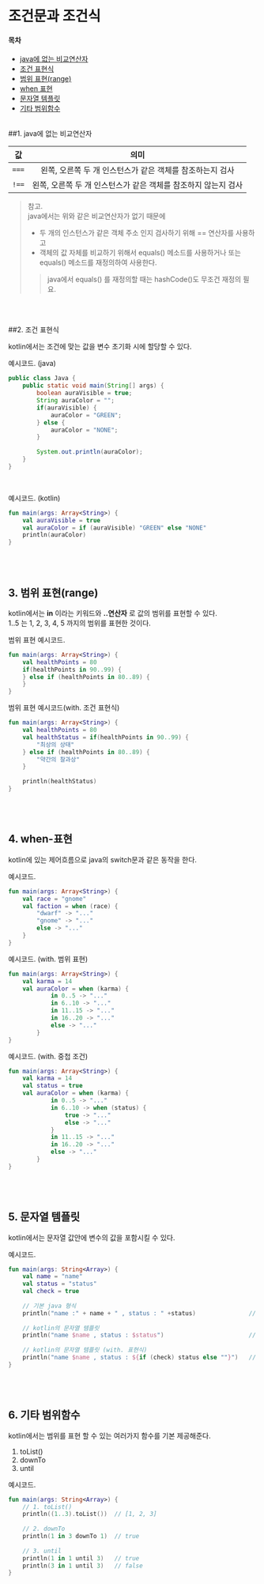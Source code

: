 # 조건문과 조건식


#### 목차
- [java에 없는 비교연산자](#java에-없는-비교연산자)
- [조건 표현식](#조건-표현식)
- [범위 표현(range)](#범위-표현(range))
- [when 표현](#when-표현)
- [문자열 템플릿](#문자열-템플릿)
- [기타 범위함수](#기타-범위함수)
<br><br>


##1. java에 없는 비교연산자

| 값 | 의미 |
|---|:---:|
| `===` | 왼쪽, 오른쪽 두 개 인스턴스가 같은 객체를 참조하는지 검사 |
| `!==` | 왼쪽, 오른쪽 두 개 인스턴스가 같은 객체를 참조하지 않는지 검사 |

> 참고.  
> java에서는 위와 같은 비교연산자가 없기 때문에  
> - 두 개의 인스턴스가 같은 객체 주소 인지 검사하기 위해 == 연산자를 사용하고  
> - 객체의 값 자체를 비교하기 위해서 equals() 메소드를 사용하거나 또는 equals() 메소드를 재정의하여 사용한다.  
>> java에서 equals() 를 재정의할 때는 hashCode()도 무조건 재정의 필요.
  
<br><br>


##2. 조건 표현식

kotlin에서는 조건에 맞는 값을 변수 초기화 시에 할당할 수 있다.

예시코드. (java)
```java
public class Java {
    public static void main(String[] args) {
        boolean auraVisible = true;
        String auraColor = "";
        if(auraVisible) {
            auraColor = "GREEN";
        } else {
            auraColor = "NONE";
        }
        
        System.out.println(auraColor);
    }
}
```
<br>
  
예시코드. (kotlin)
```kotlin
fun main(args: Array<String>) {
    val auraVisible = true
    val auraColor = if (auraVisible) "GREEN" else "NONE"
    println(auraColor)
}
```
<br><br>

## 3. 범위 표현(range)

kotlin에서는 **in** 이라는 키워드와 **..연산자** 로 값의 범위를 표현할 수 있다.  
1..5 는 1, 2, 3, 4, 5 까지의 범위를 표현한 것이다.

범위 표현 예시코드.
```kotlin
fun main(args: Array<String>) {
    val healthPoints = 80
    if(healthPoints in 90..99) {
    } else if (healthPoints in 80..89) {
    } 
}
```

범위 표현 예시코드(with. 조건 표현식)
```kotlin
fun main(args: Array<String>) {
    val healthPoints = 80
    val healthStatus = if(healthPoints in 90..99) {
        "최상의 상태"
    } else if (healthPoints in 80..89) {
        "약간의 찰과상"
    }
     
    println(healthStatus)
}
```
<br><br>

## 4. when-표현
kotlin에 있는 제어흐름으로 java의 switch문과 같은 동작을 한다.

예시코드.
```kotlin
fun main(args: Array<String>) {
    val race = "gnome"
    val faction = when (race) {
        "dwarf" -> "..."
        "gnome" -> "..."
        else -> "..."
    }
}
```

예시코드. (with. 범위 표현)
```kotlin
fun main(args: Array<String>) {
    val karma = 14
    val auraColor = when (karma) {
            in 0..5 -> "..."
            in 6..10 -> "..."
            in 11..15 -> "..."
            in 16..20 -> "..."
            else -> "..."
        }
}
```

예시코드. (with. 중첩 조건)
```kotlin
fun main(args: Array<String>) {
    val karma = 14
    val status = true
    val auraColor = when (karma) {
            in 0..5 -> "..."
            in 6..10 -> when (status) {
                true -> "..."
                else -> "..."
            }
            in 11..15 -> "..."
            in 16..20 -> "..."
            else -> "..."
        }
}
```
<br><br>


## 5. 문자열 템플릿
kotlin에서는 문자열 값안에 변수의 값을 포함시킬 수 있다.

예시코드.
```kotlin
fun main(args: String<Array>) {
    val name = "name"
    val status = "status"
    val check = true
    
    // 기본 java 형식
    println("name :" + name + " , status : " +status)               // name name , status : status
    
    // kotlin의 문자열 템플릿
    println("name $name , status : $status")                        // name name , status : status
    
    // kotlin의 문자열 템플릿 (with. 표현식)
    println("name $name , status : ${if (check) status else ""}")   // name name , status : status
}
```

<br><br>


## 6. 기타 범위함수
kotlin에서는 범위를 표현 할 수 있는 여러가지 함수를 기본 제공해준다.
1. toList()
2. downTo
3. until

예시코드.
```kotlin
fun main(args: String<Array>) {
    // 1. toList()
    println((1..3).toList())  // [1, 2, 3]
    
    // 2. downTo
    println(1 in 3 downTo 1)  // true
    
    // 3. until
    println(1 in 1 until 3)   // true
    println(3 in 1 until 3)   // false
}
```

<br><br>